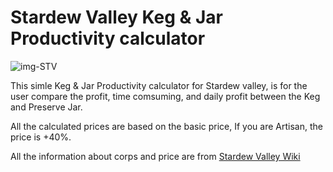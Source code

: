 # Stardew Valley Keg & Jar Productivity calculator
![img-STV]()

This simle Keg & Jar Productivity calculator for Stardew valley, is for the user compare the profit, time comsuming, and daily profit between the Keg and Preserve Jar.

All the calculated prices are based on the basic price, If you are Artisan, the price is +40%.

All the information about corps and price are from [Stardew Valley Wiki](https://www.stardewvalleywiki.com/Stardew_Valley_Wiki) 

